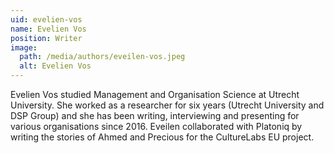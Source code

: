```yaml
---
uid: evelien-vos
name: Evelien Vos
position: Writer
image:
  path: /media/authors/eveilen-vos.jpeg
  alt: Evelien Vos
---
```

Evelien Vos studied Management and Organisation Science at Utrecht University. She worked as a researcher for six years (Utrecht University and DSP Group) and she has been writing, interviewing and presenting for various organisations since 2016. Eveilen collaborated with Platoniq by writing the stories of Ahmed and Precious for the CultureLabs EU project.